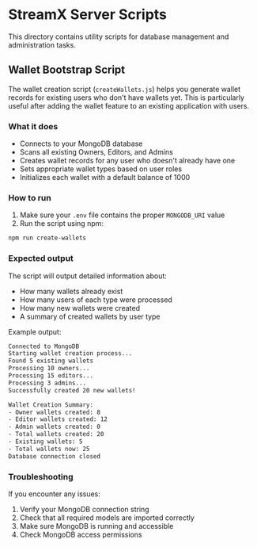 # StreamX Server Scripts

This directory contains utility scripts for database management and administration tasks.

## Wallet Bootstrap Script

The wallet creation script (`createWallets.js`) helps you generate wallet records for existing users who don't have wallets yet. This is particularly useful after adding the wallet feature to an existing application with users.

### What it does

- Connects to your MongoDB database
- Scans all existing Owners, Editors, and Admins
- Creates wallet records for any user who doesn't already have one
- Sets appropriate wallet types based on user roles
- Initializes each wallet with a default balance of 1000

### How to run

1. Make sure your `.env` file contains the proper `MONGODB_URI` value
2. Run the script using npm:

```bash
npm run create-wallets
```

### Expected output

The script will output detailed information about:

- How many wallets already exist
- How many users of each type were processed
- How many new wallets were created
- A summary of created wallets by user type

Example output:

```bash
Connected to MongoDB
Starting wallet creation process...
Found 5 existing wallets
Processing 10 owners...
Processing 15 editors...
Processing 3 admins...
Successfully created 20 new wallets!

Wallet Creation Summary:
- Owner wallets created: 8
- Editor wallets created: 12
- Admin wallets created: 0
- Total wallets created: 20
- Existing wallets: 5
- Total wallets now: 25
Database connection closed
```

### Troubleshooting

If you encounter any issues:

1. Verify your MongoDB connection string
2. Check that all required models are imported correctly
3. Make sure MongoDB is running and accessible
4. Check MongoDB access permissions
